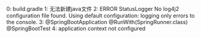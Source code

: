 0: build.gradle
1: 无法新建java文件
2: ERROR StatusLogger No log4j2 configuration file found.
   Using default configuration: logging only errors to the console.
3: @SpringBootApplication
   @RunWith(SpringRunner.class)
   @SpringBootTest
4: application context not configured